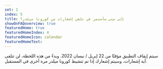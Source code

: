 ```yaml
---
set: 1
index: 5
title: إلى متى سأستمر في تلقي إشعارات من كورونا ميلدر؟
showOnFAQoverview: true
featuredHome: true
featuredHomeIndex: 4
featuredHomeIcon: calendar
featuredHomeText: 
---
```

سيتم إيقاف التطبيق مؤقتًا من 22 إبريل / نيسان 2022. وبدءً من هذه اللحظة، لن تتلقى أية إشعارات، وسيتم إشعارك إذا تم تنشيط كورونا ميلدر مرة أخرى في المستقبل. 
